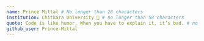 ```yaml
---
name: Prince Mittal # No longer than 28 characters
institution: Chitkara University 🚩 # no longer than 58 characters
quote: Code is like humor. When you have to explain it, it’s bad. # no longer than 100 characters, avoid using quotes(") to guarantee the format remains the same.
github_user: Prince-Mittal
---
```

